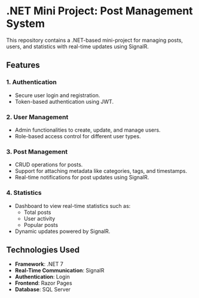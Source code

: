 # .NET Mini Project: Post Management System

This repository contains a .NET-based mini-project for managing posts, users, and statistics with real-time updates using SignalR.

## Features

### 1. Authentication
- Secure user login and registration.
- Token-based authentication using JWT.

### 2. User Management
- Admin functionalities to create, update, and manage users.
- Role-based access control for different user types.

### 3. Post Management
- CRUD operations for posts.
- Support for attaching metadata like categories, tags, and timestamps.
- Real-time notifications for post updates using SignalR.

### 4. Statistics
- Dashboard to view real-time statistics such as:
  - Total posts
  - User activity
  - Popular posts
- Dynamic updates powered by SignalR.

## Technologies Used

- **Framework**: .NET 7
- **Real-Time Communication**: SignalR
- **Authentication**: Login
- **Frontend**: Razor Pages
- **Database**: SQL Server
